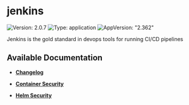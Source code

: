 # jenkins

![Version: 2.0.7](https://img.shields.io/badge/Version-2.0.7-informational?style=flat-square) ![Type: application](https://img.shields.io/badge/Type-application-informational?style=flat-square) ![AppVersion: "2.362"](https://img.shields.io/badge/AppVersion-"2.362"-informational?style=flat-square)

Jenkins is the gold standard in devops tools for running CI/CD pipelines

## Available Documentation

- [**Changelog**](CHANGELOG)

- [**Container Security**](container-security)

- [**Helm Security**](helm-security)

